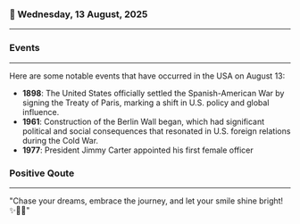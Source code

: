 ### 📅 Wednesday, 13 August, 2025
------
### Events
------
Here are some notable events that have occurred in the USA on August 13:

- **1898**: The United States officially settled the Spanish-American War by signing the Treaty of Paris, marking a shift in U.S. policy and global influence. 
- **1961**: Construction of the Berlin Wall began, which had significant political and social consequences that resonated in U.S. foreign relations during the Cold War. 
- **1977**: President Jimmy Carter appointed his first female officer
### Positive Qoute
------
"Chase your dreams, embrace the journey, and let your smile shine bright! ✨🌈😊"
